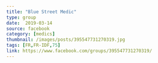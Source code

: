 ```yaml
---
title: "Blue Street Medic"
type: group
date:  2019-03-14
source: facebook
category: [medics]
thumbnail: /images/posts/395547731270319.jpg
tags: [FR,FR-IDF,75]
link: https://www.facebook.com/groups/395547731270319/
---
```

